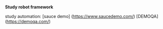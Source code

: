 
 **Study robot framework**

study automation:
[sauce demo] (https://www.saucedemo.com/)
[DEMOQA] (https://demoqa.com/)
